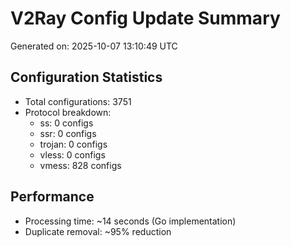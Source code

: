 # V2Ray Config Update Summary
Generated on: 2025-10-07 13:10:49 UTC

## Configuration Statistics
- Total configurations: 3751
- Protocol breakdown:
  - ss: 0 configs
  - ssr: 0 configs
  - trojan: 0 configs
  - vless: 0 configs
  - vmess: 828 configs

## Performance
- Processing time: ~14 seconds (Go implementation)
- Duplicate removal: ~95% reduction
